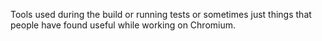 Tools used during the build or running tests or sometimes just things that
people have found useful while working on Chromium.
